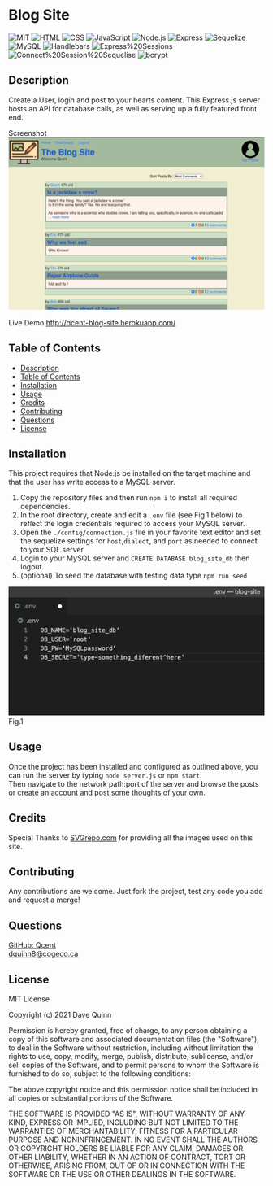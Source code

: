 
# Blog Site
 
 ![MIT](https://img.shields.io/badge/License-MIT-orange)  ![HTML](https://img.shields.io/badge/Tech-HTML-lightblue)  ![CSS](https://img.shields.io/badge/Tech-CSS-lightblue)  ![JavaScript](https://img.shields.io/badge/Tech-JavaScript-lightblue)  ![Node.js](https://img.shields.io/badge/Tech-Node.js-lightblue)  ![Express](https://img.shields.io/badge/Tech-Express-lightblue)  ![Sequelize](https://img.shields.io/badge/Tech-Sequelize-lightblue)  ![MySQL](https://img.shields.io/badge/Tech-MySQL-lightblue)  ![Handlebars](https://img.shields.io/badge/Tech-Handlebars-lightblue)  ![Express%20Sessions](https://img.shields.io/badge/Tech-Express%20Sessions-lightblue)  ![Connect%20Session%20Sequelise](https://img.shields.io/badge/Tech-Connect%20Session%20Sequelise-lightblue)  ![bcrypt](https://img.shields.io/badge/Tech-bcrypt-lightblue) 

## Description
Create a User, login and post to your hearts content. This Express.js server hosts an API for database calls, as well as serving up a fully featured front end.  

Screenshot
![App Screenshot](./assets/screenshots/app-screenshot-1.png)

Live Demo
http://qcent-blog-site.herokuapp.com/

## Table of Contents

* [Description](#description)
* [Table of Contents](#table-of-contents)
* [Installation](#installation)
* [Usage](#usage)
* [Credits](#credits)
* [Contributing](#contributing)
* [Questions](#questions)
* [License](#license)

## Installation

This project requires that Node.js be installed on the target machine and that the user has write access to a MySQL server.  
1. Copy the repository files and then run `npm i` to install all required dependencies.  
2. In the root directory, create and edit a `.env` file (see Fig.1 below) to reflect the login credentials required to access your MySQL server. 
3. Open the `./config/connection.js` file in your favorite text editor and set the sequelize settings for `host`,`dialect`, and `port` as needed to connect to your SQL server.
4. Login to your MySQL server and `CREATE DATABASE blog_site_db` then logout.  
5. (optional) To seed the database with testing data type `npm run seed` 

![Fig.1](./assets/screenshots/dotenv-config.png)
Fig.1

## Usage

Once the project has been installed and configured as outlined above, you can run the server by typing `node server.js` or `npm start`.  
Then navigate to the network path:port of the server and browse the posts or create an account and post some thoughts of your own.  

## Credits

Special Thanks to [SVGrepo.com](https://svgrepo.com) for providing all the images used on this site.

## Contributing

Any contributions are welcome. Just fork the project, test any code you add and request a merge!  

## Questions

[GitHub: Qcent](https://github.com/Qcent)  
dquinn8@cogeco.ca

   
## License

MIT License

Copyright (c) 2021 Dave Quinn

Permission is hereby granted, free of charge, to any person obtaining a copy
of this software and associated documentation files (the "Software"), to deal
in the Software without restriction, including without limitation the rights
to use, copy, modify, merge, publish, distribute, sublicense, and/or sell
copies of the Software, and to permit persons to whom the Software is
furnished to do so, subject to the following conditions:

The above copyright notice and this permission notice shall be included in all
copies or substantial portions of the Software.

THE SOFTWARE IS PROVIDED "AS IS", WITHOUT WARRANTY OF ANY KIND, EXPRESS OR
IMPLIED, INCLUDING BUT NOT LIMITED TO THE WARRANTIES OF MERCHANTABILITY,
FITNESS FOR A PARTICULAR PURPOSE AND NONINFRINGEMENT. IN NO EVENT SHALL THE
AUTHORS OR COPYRIGHT HOLDERS BE LIABLE FOR ANY CLAIM, DAMAGES OR OTHER
LIABILITY, WHETHER IN AN ACTION OF CONTRACT, TORT OR OTHERWISE, ARISING FROM,
OUT OF OR IN CONNECTION WITH THE SOFTWARE OR THE USE OR OTHER DEALINGS IN THE
SOFTWARE.
                 

     
